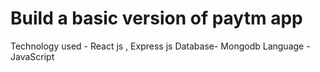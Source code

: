 # Build a basic version of  paytm app
Technology used - React js , Express js
Database- Mongodb
Language - JavaScript 
